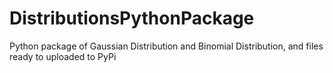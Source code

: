 # DistributionsPythonPackage
Python package of Gaussian Distribution and Binomial Distribution, and files ready to uploaded to PyPi 
